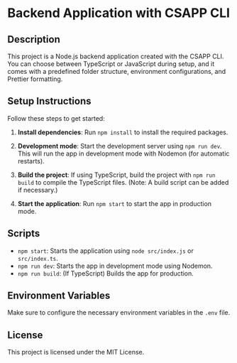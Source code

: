 # Backend Application with CSAPP CLI

## Description
This project is a Node.js backend application created with the CSAPP CLI. You can choose between TypeScript or JavaScript during setup, and it comes with a predefined folder structure, environment configurations, and Prettier formatting.

## Setup Instructions
Follow these steps to get started:

1. **Install dependencies**:
   Run `npm install` to install the required packages.

2. **Development mode**:
   Start the development server using `npm run dev`. This will run the app in development mode with Nodemon (for automatic restarts).

3. **Build the project**:
   If using TypeScript, build the project with `npm run build` to compile the TypeScript files. (Note: A build script can be added if necessary.)

4. **Start the application**:
   Run `npm start` to start the app in production mode.

## Scripts
- `npm start`: Starts the application using `node src/index.js` or `src/index.ts`.
- `npm run dev`: Starts the app in development mode using Nodemon.
- `npm run build`: (If TypeScript) Builds the app for production.

## Environment Variables
Make sure to configure the necessary environment variables in the `.env` file.

## License
This project is licensed under the MIT License.
